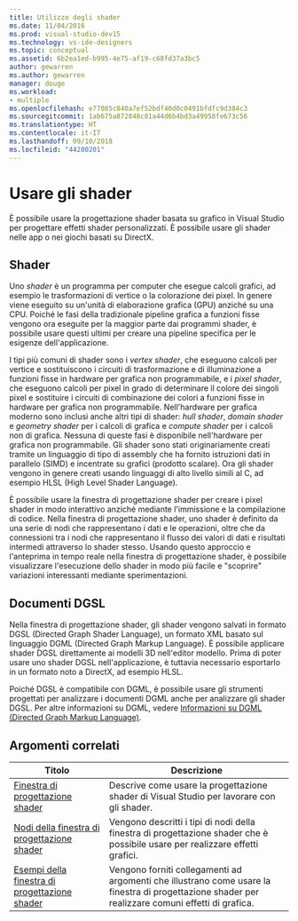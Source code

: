 ```yaml
---
title: Utilizzo degli shader
ms.date: 11/04/2016
ms.prod: visual-studio-dev15
ms.technology: vs-ide-designers
ms.topic: conceptual
ms.assetid: 6b2ea1ed-b995-4e75-af19-c68fd37a3bc5
author: gewarren
ms.author: gewarren
manager: douge
ms.workload:
- multiple
ms.openlocfilehash: e77085c840a7ef52bdf40d0c0491bfdfc9d384c3
ms.sourcegitcommit: 1ab675a872848c81a44d6b4bd3a49958fe673c56
ms.translationtype: HT
ms.contentlocale: it-IT
ms.lasthandoff: 09/10/2018
ms.locfileid: "44280201"
---
```

# <a name="work-with-shaders"></a>Usare gli shader

È possibile usare la progettazione shader basata su grafico in Visual Studio per progettare effetti shader personalizzati. È possibile usare gli shader nelle app o nei giochi basati su DirectX.

## <a name="shaders"></a>Shader

Uno *shader* è un programma per computer che esegue calcoli grafici, ad esempio le trasformazioni di vertice o la colorazione dei pixel. In genere viene eseguito su un'unità di elaborazione grafica (GPU) anziché su una CPU. Poiché le fasi della tradizionale pipeline grafica a funzioni fisse vengono ora eseguite per la maggior parte dai programmi shader, è possibile usare questi ultimi per creare una pipeline specifica per le esigenze dell'applicazione.

I tipi più comuni di shader sono i *vertex shader*, che eseguono calcoli per vertice e sostituiscono i circuiti di trasformazione e di illuminazione a funzioni fisse in hardware per grafica non programmabile, e i *pixel shader*, che eseguono calcoli per pixel in grado di determinare il colore dei singoli pixel e sostituire i circuiti di combinazione dei colori a funzioni fisse in hardware per grafica non programmabile. Nell'hardware per grafica moderno sono inclusi anche altri tipi di shader: *hull shader*, *domain shader* e *geometry shader* per i calcoli di grafica e *compute shader* per i calcoli non di grafica. Nessuna di queste fasi è disponibile nell'hardware per grafica non programmabile. Gli shader sono stati originariamente creati tramite un linguaggio di tipo di assembly che ha fornito istruzioni dati in parallelo (SIMD) e incentrate su grafici (prodotto scalare). Ora gli shader vengono in genere creati usando linguaggi di alto livello simili al C, ad esempio HLSL (High Level Shader Language).

È possibile usare la finestra di progettazione shader per creare i pixel shader in modo interattivo anziché mediante l'immissione e la compilazione di codice. Nella finestra di progettazione shader, uno shader è definito da una serie di nodi che rappresentano i dati e le operazioni, oltre che da connessioni tra i nodi che rappresentano il flusso dei valori di dati e risultati intermedi attraverso lo shader stesso. Usando questo approccio e l'anteprima in tempo reale nella finestra di progettazione shader, è possibile visualizzare l'esecuzione dello shader in modo più facile e "scoprire" variazioni interessanti mediante sperimentazioni.

## <a name="dgsl-documents"></a>Documenti DGSL

Nella finestra di progettazione shader, gli shader vengono salvati in formato DGSL (Directed Graph Shader Language), un formato XML basato sul linguaggio DGML (Directed Graph Markup Language). È possibile applicare shader DGSL direttamente ai modelli 3D nell'editor modello. Prima di poter usare uno shader DGSL nell'applicazione, è tuttavia necessario esportarlo in un formato noto a DirectX, ad esempio HLSL.

Poiché DGSL è compatibile con DGML, è possibile usare gli strumenti progettati per analizzare i documenti DGML anche per analizzare gli shader DGSL. Per altre informazioni su DGML, vedere [Informazioni su DGML (Directed Graph Markup Language)](../modeling/customize-code-maps-by-editing-the-dgml-files.md).

## <a name="related-topics"></a>Argomenti correlati

|Titolo|Descrizione|
|-----------|-----------------|
|[Finestra di progettazione shader](../designers/shader-designer.md)|Descrive come usare la progettazione shader di Visual Studio per lavorare con gli shader.|
|[Nodi della finestra di progettazione shader](../designers/shader-designer-nodes.md)|Vengono descritti i tipi di nodi della finestra di progettazione shader che è possibile usare per realizzare effetti grafici.|
|[Esempi della finestra di progettazione shader](../designers/shader-designer-examples.md)|Vengono forniti collegamenti ad argomenti che illustrano come usare la finestra di progettazione shader per realizzare comuni effetti di grafica.|